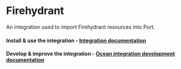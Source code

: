 # Firehydrant

An integration used to import Firehydrant resources into Port.

#### Install & use the integration - [Integration documentation](https://docs.port.io/build-your-software-catalog/sync-data-to-catalog/incident-management/firehydrant)

#### Develop & improve the integration - [Ocean integration development documentation](https://ocean.getport.io/develop-an-integration/)
